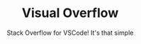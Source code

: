 <span align=center>
  <h1>Visual Overflow</h1>
  <p>Stack Overflow for VSCode! It's that simple</p>
</span>
